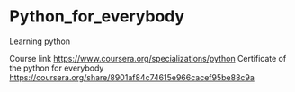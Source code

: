 # Python_for_everybody
Learning python




Course link https://www.coursera.org/specializations/python
Certificate of the python for everybody
https://coursera.org/share/8901af84c74615e966cacef95be88c9a
